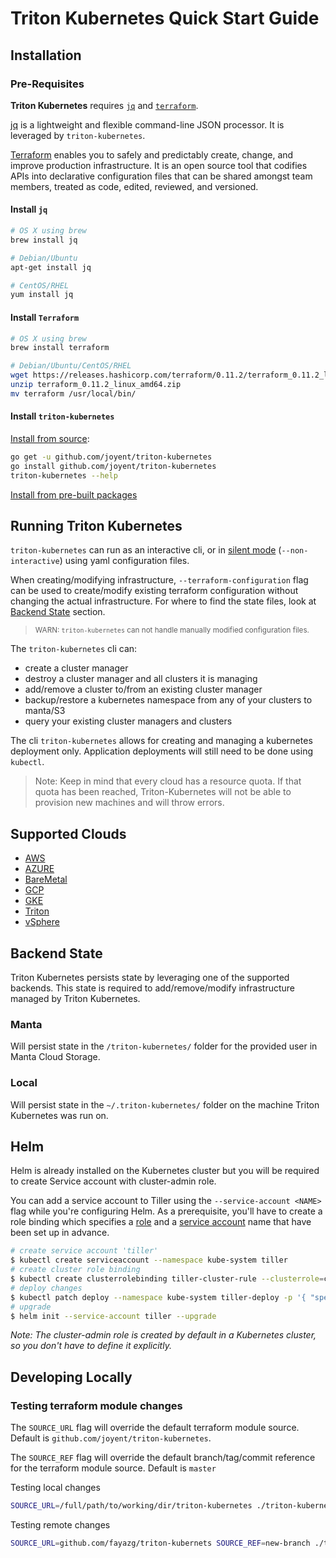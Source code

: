 # Triton Kubernetes Quick Start Guide

## Installation

### Pre-Requisites

**Triton Kubernetes** requires [`jq`](#install-jq) and [`terraform`](#install-terraform).

[jq](https://stedolan.github.io/jq/) is a lightweight and flexible command-line JSON processor. It is leveraged by `triton-kubernetes`.

[Terraform](https://www.terraform.io/) enables you to safely and predictably create, change, and improve production infrastructure. It is an open source tool that codifies APIs into declarative configuration files that can be shared amongst team members, treated as code, edited, reviewed, and versioned.

#### Install `jq`

```bash
# OS X using brew
brew install jq

# Debian/Ubuntu
apt-get install jq

# CentOS/RHEL
yum install jq
```

#### Install `Terraform`

```bash
# OS X using brew
brew install terraform

# Debian/Ubuntu/CentOS/RHEL
wget https://releases.hashicorp.com/terraform/0.11.2/terraform_0.11.2_linux_amd64.zip
unzip terraform_0.11.2_linux_amd64.zip
mv terraform /usr/local/bin/
```

#### Install `triton-kubernetes`

[Install from source](/docs/guide/building-cli.md):

```bash
go get -u github.com/joyent/triton-kubernetes
go install github.com/joyent/triton-kubernetes
triton-kubernetes --help
```

[Install from pre-built packages](/docs/guide/installing-cli.md)

## Running Triton Kubernetes

`triton-kubernetes` can run as an interactive cli, or in [silent mode](silent-install-yaml.md) (`--non-interactive`) using yaml configuration files.

When creating/modifying infrastructure, `--terraform-configuration` flag can be used to create/modify existing terraform configuration without changing the actual infrastructure. For where to find the state files, look at [Backend State](#backend-state) section.

> <sub>WARN: `triton-kubernetes` can not handle manually modified configuration files.</sub>

The `triton-kubernetes` cli can:

- create a cluster manager
- destroy a cluster manager and all clusters it is managing
- add/remove a cluster to/from an existing cluster manager
- backup/restore a kubernetes namespace from any of your clusters to manta/S3
- query your existing cluster managers and clusters

The cli `triton-kubernetes` allows for creating and managing a kubernetes deployment only. Application deployments will still need to be done using `kubectl`.

>Note: Keep in mind that every cloud has a resource quota. If that quota has been reached, Triton-Kubernetes will not be able to provision new machines and will throw errors.

## Supported Clouds

- [AWS](aws)
- [AZURE](azure)
- [BareMetal](bare-metal)
- [GCP](gcp)
- [GKE](gke)
- [Triton](triton)
- [vSphere](vSphere)

## Backend State

Triton Kubernetes persists state by leveraging one of the supported backends. This state is required to add/remove/modify infrastructure managed by Triton Kubernetes.

### Manta

Will persist state in the `/triton-kubernetes/` folder for the provided user in Manta Cloud Storage.

### Local

Will persist state in the `~/.triton-kubernetes/` folder on the machine Triton Kubernetes was run on.

## Helm

Helm is already installed on the Kubernetes cluster but you will be required to create Service account with cluster-admin role.

You can add a service account to Tiller using the `--service-account <NAME>` flag while you're configuring Helm. As a prerequisite, you'll have to create a role binding which specifies a [role](https://kubernetes.io/docs/admin/authorization/rbac/#role-and-clusterrole) and a [service account](https://kubernetes.io/docs/tasks/configure-pod-container/configure-service-account/) name that have been set up in advance.

```bash
# create service account 'tiller'
$ kubectl create serviceaccount --namespace kube-system tiller
# create cluster role binding
$ kubectl create clusterrolebinding tiller-cluster-rule --clusterrole=cluster-admin --serviceaccount=kube-system:tiller
# deploy changes
$ kubectl patch deploy --namespace kube-system tiller-deploy -p '{ "spec" : { "template" : { "spec" : { "serviceAccount" : "tiller" }}}}'
# upgrade
$ helm init --service-account tiller --upgrade
```

_Note: The cluster-admin role is created by default in a Kubernetes cluster, so you don't have to define it explicitly._

## Developing Locally

### Testing terraform module changes

The `SOURCE_URL` flag will override the default terraform module source. Default is `github.com/joyent/triton-kubernetes`.

The `SOURCE_REF` flag will override the default branch/tag/commit reference for the terraform module source. Default is `master`

Testing local changes

```bash
SOURCE_URL=/full/path/to/working/dir/triton-kubernetes ./triton-kubernetes
```

Testing remote changes

```bash
SOURCE_URL=github.com/fayazg/triton-kubernets SOURCE_REF=new-branch ./triton-kubernetes
```
